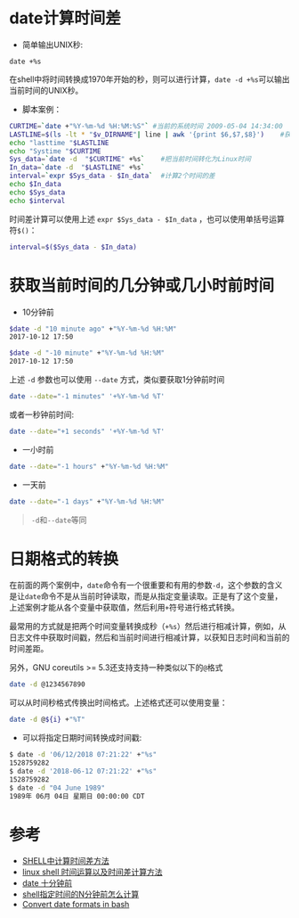 # date计算时间差

* 简单输出UNIX秒:

```
date +%s
```

在shell中将时间转换成1970年开始的秒，则可以进行计算，`date -d +%s`可以输出当前时间的UNIX秒。

* 脚本案例：

```bash
CURTIME=`date +"%Y-%m-%d %H:%M:%S"` #当前的系统时间 2009-05-04 14:34:00
LASTLINE=$(ls -lt * "$v_DIRNAME"| line | awk '{print $6,$7,$8}')    #获取文件的最后时间 2009-10-04 14:30:00 
echo "lasttime "$LASTLINE  
echo "Systime "$CURTIME
Sys_data=`date -d  "$CURTIME" +%s`    #把当前时间转化为Linux时间
In_data=`date -d  "$LASTLINE" +%s`
interval=`expr $Sys_data - $In_data`  #计算2个时间的差
echo $In_data
echo $Sys_data
echo $interval
```

时间差计算可以使用上述 `expr $Sys_data - $In_data` ，也可以使用单括号运算符`$()`：

```bash
interval=$($Sys_data - $In_data)
```

# 获取当前时间的几分钟或几小时前时间

* 10分钟前

```bash
$date -d "10 minute ago" +"%Y-%m-%d %H:%M"
2017-10-12 17:50

$date -d "-10 minute" +"%Y-%m-%d %H:%M"
2017-10-12 17:50
```

上述 `-d` 参数也可以使用 `--date` 方式，类似要获取1分钟前时间

```bash
date --date="-1 minutes" '+%Y-%m-%d %T'
```

或者一秒钟前时间:

```bash
date --date="+1 seconds" '+%Y-%m-%d %T'
```

* 一小时前

```bash
date --date="-1 hours" +"%Y-%m-%d %H:%M"
```

* 一天前

```bash
date --date="-1 days" +"%Y-%m-%d %H:%M"
```

> `-d`和`--date`等同

# 日期格式的转换

在前面的两个案例中，`date`命令有一个很重要和有用的参数`-d`，这个参数的含义是让`date`命令不是从当前时钟读取，而是从指定变量读取。正是有了这个变量，上述案例才能从各个变量中获取值，然后利用`+`符号进行格式转换。

最常用的方式就是把两个时间变量转换成秒（`+%s`）然后进行相减计算，例如，从日志文件中获取时间戳，然后和当前时间进行相减计算，以获知日志时间和当前的时间差距。

另外，GNU coreutils >= 5.3还支持支持一种类似以下的`@`格式

```bash
date -d @1234567890
```

可以从时间秒格式传换出时间格式。上述格式还可以使用变量：

```bash
date -d @${i} +"%T"
```

* 可以将指定日期时间转换成时间戳:

```bash
$ date -d '06/12/2018 07:21:22' +"%s"
1528759282
$ date -d '2018-06-12 07:21:22' +"%s"
1528759282
$ date -d "04 June 1989"
1989年 06月 04日 星期日 00:00:00 CDT
```

# 参考

* [SHELL中计算时间差方法](http://blog.csdn.net/foxliucong/article/details/4225008)
* [linux shell 时间运算以及时间差计算方法](http://www.cnblogs.com/chengmo/archive/2010/07/13/1776473.html)
* [date 十分钟前](http://bbs.chinaunix.net/thread-3611669-1-1.html)
* [shell指定时间的N分钟前怎么计算](http://bbs.chinaunix.net/thread-4067928-1-1.html)
* [Convert date formats in bash](https://stackoverflow.com/questions/6508819/convert-date-formats-in-bash)